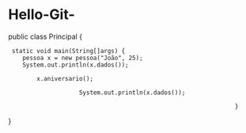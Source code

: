 # Hello-Git-

public class Principal {

	 static void main(String[]args) {
		pessoa x = new pessoa("João", 25);
		System.out.println(x.dados());
			
			x.aniversario();

						System.out.println(x.dados());
						
																	}
}
